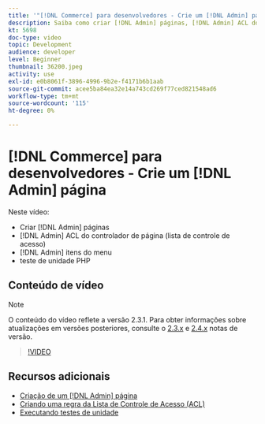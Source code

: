 ```yaml
---
title: '"[!DNL Commerce] para desenvolvedores - Crie um [!DNL Admin] página"'
description: Saiba como criar [!DNL Admin] páginas, [!DNL Admin] ACL do controlador de página (lista de controle de acesso) e fazer teste de unidade.
kt: 5698
doc-type: video
topic: Development
audience: developer
level: Beginner
thumbnail: 36200.jpeg
activity: use
exl-id: e0b8061f-3896-4996-9b2e-f4171b6b1aab
source-git-commit: acee5ba84ea32e14a743cd269f77ced821548ad6
workflow-type: tm+mt
source-wordcount: '115'
ht-degree: 0%

---
```


# [!DNL Commerce] para desenvolvedores - Crie um [!DNL Admin] página

Neste vídeo:

- Criar [!DNL Admin] páginas
- [!DNL Admin] ACL do controlador de página (lista de controle de acesso)
- [!DNL Admin] itens do menu
- teste de unidade PHP

## Conteúdo de vídeo

>[!NOTE]
>
>O conteúdo do vídeo reflete a versão 2.3.1. Para obter informações sobre atualizações em versões posteriores, consulte o [ 2.3.x](https://devdocs.magento.com/guides/v2.3/release-notes/bk-release-notes.html) e [2.4.x](https://devdocs.magento.com/guides/v2.4/release-notes/bk-release-notes.html) notas de versão.

>[!VIDEO](https://video.tv.adobe.com/v/36200?quality=12&learn=on)

## Recursos adicionais

- [Criação de um [!DNL Admin] página](https://devdocs.magento.com/guides/v2.4/ext-best-practices/extension-coding/example-module-adminpage.html)
- [Criando uma regra da Lista de Controle de Acesso (ACL)](https://devdocs.magento.com/guides/v2.4/ext-best-practices/tutorials/create-access-control-list-rule.html)
- [Executando testes de unidade](https://devdocs.magento.com/guides/v2.4/test/unit/unit_test_execution.html)

